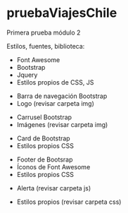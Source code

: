 # pruebaViajesChile
Primera prueba módulo 2

<!-- HTML -->
Estilos, fuentes, biblioteca:
- Font Awesome
- Bootstrap
- Jquery
- Estilos propios de CSS, JS 

<!-- NAV BAR -->
- Barra de navegación Bootstrap
- Logo (revisar carpeta img)

<!-- CARRUSEL -->
- Carrusel Bootstrap
- Imágenes (revisar carpeta img)

<!-- MAIN -->
- Card de Bootstrap
- Estilos propios CSS

<!-- FOOTER -->
- Footer de Bootsrap
- Íconos de Font Awesome
- Estilos propios CSS

<!-- JAVASCRIPT -->
- Alerta (revisar carpeta js)

<!-- CSS -->
- Estilos propios (revisar carpeta css)